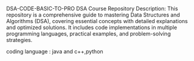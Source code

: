 DSA-CODE-BASIC-TO-PRO
DSA Course Repository Description:  This repository is a comprehensive guide to mastering Data Structures and Algorithms (DSA), covering essential concepts with detailed explanations and optimized solutions. It includes code implementations in multiple programming languages, practical examples, and problem-solving strategies. 

coding language : java and c++,python
